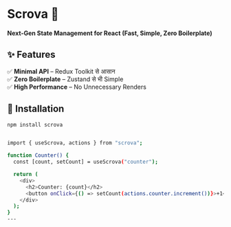 # Scrova 🚀  
**Next-Gen State Management for React (Fast, Simple, Zero Boilerplate)**  

## ✨ Features
✅ **Minimal API** – Redux Toolkit से आसान  
✅ **Zero Boilerplate** – Zustand से भी Simple  
✅ **High Performance** – No Unnecessary Renders  

## 🚀 Installation
```bash
npm install scrova


import { useScrova, actions } from "scrova";

function Counter() {
  const [count, setCount] = useScrova("counter");

  return (
    <div>
      <h2>Counter: {count}</h2>
      <button onClick={() => setCount(actions.counter.increment())}>+1</button>
    </div>
  );
}
---
